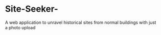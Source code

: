 # Site-Seeker-
A web application to unravel historical sites from normal buildings with just a photo upload
